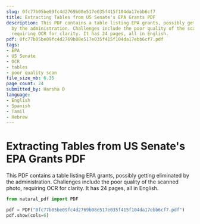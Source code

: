 ```yaml
---
slug: 0fc77b05be09fc4d2769b08e517e035f415f104da17ebb6cf7
title: Extracting Tables from US Senate's EPA Grants PDF
description: This PDF contains a table listing EPA grants, possibly getting eliminated
  by the administration. Challenges include the poor quality of the scanned photo,
  requiring OCR for clarity. It has 24 pages, all in English.
pdf: 0fc77b05be09fc4d2769b08e517e035f415f104da17ebb6cf7.pdf
tags:
- EPA
- US Senate
- OCR
- tables
- poor quality scan
file_size_mb: 6.35
page_count: 24
submitted_by: Harsha D
language:
- English
- Spanish
- Tamil
- Hebrew
---
```

# Extracting Tables from US Senate's EPA Grants PDF

This PDF contains a table listing EPA grants, possibly getting eliminated by the administration. Challenges include the poor quality of the scanned photo, requiring OCR for clarity. It has 24 pages, all in English.

```python
from natural_pdf import PDF

pdf = PDF("0fc77b05be09fc4d2769b08e517e035f415f104da17ebb6cf7.pdf")
pdf.show(cols=6)
```